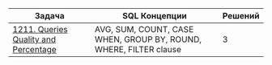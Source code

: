 | Задача | SQL Концепции |  Решений |
|--------|---------------|-------------------------------|
|[1211. Queries Quality and Percentage](1211.%20Queries%20Quality%20and%20Percentage.md)|AVG, SUM, COUNT, CASE WHEN, GROUP BY, ROUND, WHERE, FILTER clause|3|

